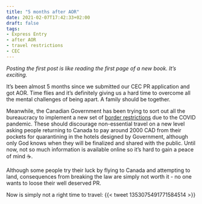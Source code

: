 ```yaml
---
title: "5 months after AOR"
date: 2021-02-07T17:42:33+02:00
draft: false
tags: 
- Express Entry
- after AOR
- travel restrictions
- CEC 
---
```

*Posting the first post is like reading the first page of a new book. It’s exciting.*

It’s been almost 5 months since we submitted our CEC PR application and got AOR. Time flies and it’s definitely giving us a hard time to overcome all the mental challenges of being apart. A family should be together.

Meanwhile, the Canadian Government has been trying to sort out all the bureaucracy to implement a new set of [border restrictions](https://www.canada.ca/en/transport-canada/news/2021/01/government-of-canada-introduces-further-restrictions-on-international-travel.html?utm_campaign=Weekly%20newsletter%20of%20Detective%20Beaver&utm_medium=email&utm_source=Revue%20newsletter) due to the COVID pandemic.
These should discourage non-essential travel on a new level asking people returning to Canada to pay around 2000 CAD from their pockets for quarantining in the hotels designed by Government, although only God knows when they will be finalized and shared with the public. Until now, not so much information is available online so it’s hard to gain a peace of mind :coffee:.

Although some people try their luck by flying to Canada and attempting to land, consequences from breaking the law are simply not worth it - no one wants to loose their well deserved PR.

Now is simply not a right time to travel:
{{< tweet 1353075491771584514 >}}